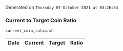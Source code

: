 Generated on `Thursday 07-October-2021 at 03:26:34`

### Current to Target Coin Ratio
`current_coin_ratio.sh`

Date|Current|Target|Ratio
---|---|---|---
